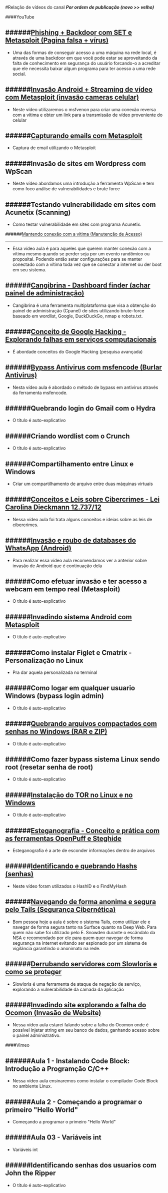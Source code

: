 #Relação de vídeos do canal
***Por ordem de publicação (novo >> velho)***

####YouTube

######[Phishing + Backdoor com SET e Metasploit (Pagina falsa + vírus)](http://youtu.be/b0e5j6xgUq0?a)
--------
* Uma das formas de conseguir acesso a uma máquina na rede local, é através de uma backdoor em que você pode estar se aproveitando da falta de conhecimento em segurança do usuário forcando-o a acreditar que ele necessita baixar algum programa para ter acesso a uma rede social.

######[Invasão Android + Streaming de vídeo com Metasploit (invasão cameras celular)](https://www.youtube.com/watch?v=KYCy2knEKEQ)
---------
* Neste vídeo utilizaremos o msfvenon para criar uma conexão reversa com a vítima e obter um link para a transmissão de vídeo proveniente do celular 

######[Capturando emails com Metasploit](http://youtu.be/rKLtoo7UA8o?a)
----------
* Captura de email utilizando o Metasploit

######Invasão de sites em Wordpress com WpScan
---------
* Neste vídeo abordamos uma introdução a ferramenta WpScan e tem como foco análise de vulnerabilidades e brute force

######Testando vulnerabilidade em sites com Acunetix (Scanning)
----------
* Como testar vulnerabilidade em sites com programa Acunetix.

######[Mantendo conexão com a vítima (Manutenção de Acesso)](https://youtu.be/hpBo2klb8hk)

----------
* Essa vídeo aula é para aqueles que querem manter conexão com a vítima mesmo quando se perder seja por um evento randômico ou proposital. Podendo então setar configurações para se manter conectado com a vítima toda vez que se conectar a internet ou der boot em seu sistema.

######[Cangibrina - Dashboard finder (achar painel de administração)](https://www.youtube.com/watch?v=XEOjA3DUTNA)
----------
* Cangibrina é uma ferramenta multiplataforma que visa a obtenção do painel de administração (Cpanel) de sites utilizando brute-force baseado em wordlist, Google, DuckDuckGo, nmap e robots.txt.

######[Conceito de Google Hacking - Explorando falhas em serviços computacionais](https://youtu.be/EOTWWDaMsV8)
------------
* É abordade conceitos do Google Hacking (pesquisa avançada)

######[Bypass Antivirus com msfencode (Burlar Antivirus)](https://www.youtube.com/watch?v=oYOsx_yX4xI)
-----------
* Nesta vídeo aula é abordado o método de bypass em antivirus através da ferramenta msfencode.

######Quebrando login do Gmail com o Hydra
-----------
* O título é auto-explicativo

######Criando wordlist com o Crunch
-----------
* O título é auto-explicativo

######Compartilhamento entre Linux e Windows
--------
* Criar um compartilhamento de arquivo entre duas máquinas virtuais

######[Conceitos e Leis sobre Cibercrimes - Lei Carolina Dieckmann 12.737/12](https://youtu.be/uy-LfDZdcvQ)
------
* Nessa vídeo aula foi trata alguns conceitos e ideias sobre as leis de cibercrimes.

######[Invasão e roubo de databases do WhatsApp (Android)](https://www.youtube.com/watch?v=7n00CKNMcCs)
--------
* Para realizar essa vídeo aula recomendamos ver a anterior sobre invasão de Android que é continuação dela

######Como efetuar invasão e ter acesso a webcam em tempo real (Metasploit)
--------
* O título é auto-explicativo

######[Invadindo sistema Android com Metasploit](https://www.youtube.com/watch?v=8PFTiFAzydo)
--------
* O título é auto-explicativo

######Como instalar Figlet e Cmatrix - Personalização no Linux
---------
* Pra dar aquela personalizada no terminal

######Como logar em qualquer usuario Windows (bypass login admin)
--------
* O título é auto-explicativo

######[Quebrando arquivos compactados com senhas no Windows (RAR e ZIP)](https://youtu.be/cd0wGxhUNn0)
--------
* O título é auto-explicativo

######Como fazer bypass sistema Linux sendo root (resetar senha de root)
--------
* O título é auto-explicativo

######[Instalação do TOR no Linux e no Windows](https://www.youtube.com/watch?v=v39VYpjJDk8)
--------
* O título é auto-explicativo

######[Esteganografia - Conceito e prática com as ferramentas OpenPuff e Steghide](https://youtu.be/z2W2xweGwuU)
-------
* Esteganografia é a arte de esconder informações dentro de arquivos

######[Identificando e quebrando Hashs (senhas)](https://www.youtube.com/watch?v=N7kR0ttcrxY)
------
* Neste vídeo foram utilizados o HashID e o FindMyHash

######[Navegando de forma anonima e segura pelo Tails (Segurança Cibernética)](https://youtu.be/XCdz7lUUazY)
-------
* Bom pessoa hoje a aula é sobre o sistema Tails, como utilizar ele e navegar de forma segura tanto na Surface quanto na Deep Web. Para quem não sabe foi utilizado pelo E. Snowden durante o escândalo da NSA e recomendado por ele para quem quer navegar de forma segurança na internet evitando ser espionado por um sistema de vigilância garantindo o anonimato na rede.

######[Derrubando servidores com Slowloris e como se proteger](https://www.youtube.com/watch?v=4oAmUnnSwJs)
------
* Slowloris é uma ferramenta de ataque de negação de serviço, explorando a vulnerabilidade da camada da aplicação

######[Invadindo site explorando a falha do Ocomon (Invasão de Website)](https://www.youtube.com/watch?v=yaIecU7Z5rk)
----------
* Nessa vídeo aula estarei falando sobre a falha do Ocomon onde é possível injetar string em seu banco de dados, ganhando acesso sobre o painel administrativo.

####Vimeo

######Aula 1 - Instalando Code Block: Introdução a Programção C/C++
-----------
* Nessa vídeo aula ensinaremos como instalar o compilador Code Block no ambiente Linux.

######Aula 2 - Começando a programar o primeiro "Hello World"
----------
* Começando a programar o primeiro "Hello World"

######Aula 03 - Variáveis int
-----------
* Variáveis int

######Identificando senhas dos usuarios com John the Ripper
---------
* O título é auto-explicativo

